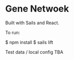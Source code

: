 # Gene Netwoek

Built with Sails and React.

To run:

$ npm install
$ sails lift

Test data / local config TBA
